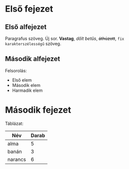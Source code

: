 # Első fejezet

## Első alfejezet

Paragrafus szöveg.
Új sor. **Vastag**, *dőlt betűs*, ~~áthúzott~~, `fix karakterszélességű` szöveg.

## Második alfejezet

Felsorolás:
* Első elem
* Második elem
* Harmadik elem

# Második fejezet

Táblázat:

| Név     | Darab |
|---------|-------|
| alma    | 5     |
| banán   | 3     |
| narancs | 6     |
